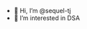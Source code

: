 - 👋 Hi, I’m @sequel-tj
- 👀 I’m interested in DSA

<!---
sequel-tj/sequel-tj is a ✨ special ✨ repository because its `README.md` (this file) appears on your GitHub profile.
You can click the Preview link to take a look at your changes.
--->
